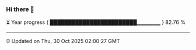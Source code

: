 ### Hi there 👋

⏳ Year progress { ████████████████████████▁▁▁▁▁▁ } 82.76 %

---

⏰ Updated on Thu, 30 Oct 2025 02:00:27 GMT


